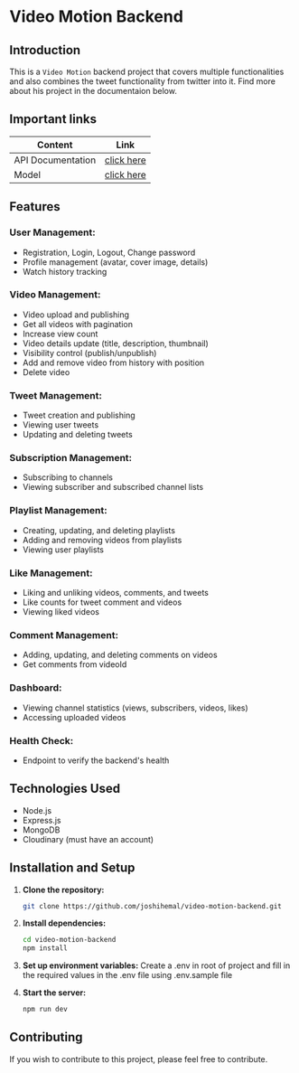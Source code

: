 # Video Motion Backend 

## Introduction

This is a ``Video Motion`` backend project that covers multiple functionalities 
and also combines the tweet functionality from twitter into it. Find more about his project in the documentaion below.

## Important links

| Content            | Link                                                                        |
| -------------------| ----------------------------------------------------------------------------|
| API Documentation  | [click here](https://nodejs-production-5890.up.railway.app/api/v1/api-docs/#/)    |
| Model              | [click here ](https://app.eraser.io/workspace/5rEOIdzHZbOyC4S8lsTu?origin=share)         |

## Features

### User Management:

- Registration, Login, Logout, Change password
- Profile management (avatar, cover image, details)
- Watch history tracking

### Video Management:

- Video upload and publishing
- Get all videos with pagination
- Increase view count
- Video details update (title, description, thumbnail)
- Visibility control (publish/unpublish)
- Add and remove video from history with position
- Delete video

### Tweet Management:

- Tweet creation and publishing
- Viewing user tweets
- Updating and deleting tweets

### Subscription Management:

- Subscribing to channels
- Viewing subscriber and subscribed channel lists

### Playlist Management:

- Creating, updating, and deleting playlists
- Adding and removing videos from playlists
- Viewing user playlists

### Like Management:

- Liking and unliking videos, comments, and tweets
- Like counts for tweet comment and videos
- Viewing liked videos

### Comment Management:

- Adding, updating, and deleting comments on videos
- Get comments from videoId

### Dashboard:

- Viewing channel statistics (views, subscribers, videos, likes)
- Accessing uploaded videos

### Health Check:

- Endpoint to verify the backend's health

## Technologies Used

- Node.js 
- Express.js
- MongoDB
- Cloudinary (must have an account)

## Installation and Setup

1. **Clone the repository:**

    ```bash
    git clone https://github.com/joshihemal/video-motion-backend.git
    ```

2. **Install dependencies:**

    ```bash
    cd video-motion-backend
    npm install
    ```

3. **Set up environment variables:**
    Create a .env in root of project and fill in the required values in the .env file using .env.sample file

4. **Start the server:**

    ```bash
    npm run dev
    ```

## Contributing

If you wish to contribute to this project, please feel free to contribute.